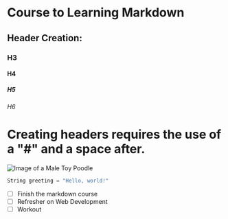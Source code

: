 # Course to Learning Markdown
## Header Creation:
### H3
#### H4
##### H5
###### H6
# Creating headers requires the use of a "#" and a space after.
![Image of a Male Toy Poodle](https://cdn05.zipify.com/_eJtr7ka2lVkSQu7bEjFnvs4fLI=/fit-in/3840x0/f849e8787ddf42ad9ce871ee7521a5f1/pot013-blog-hero-horizontal-59.jpeg)
``` python
String greeting = "Hello, world!"
```
- [ ] Finish the markdown course
- [ ] Refresher on Web Development
- [ ] Workout
